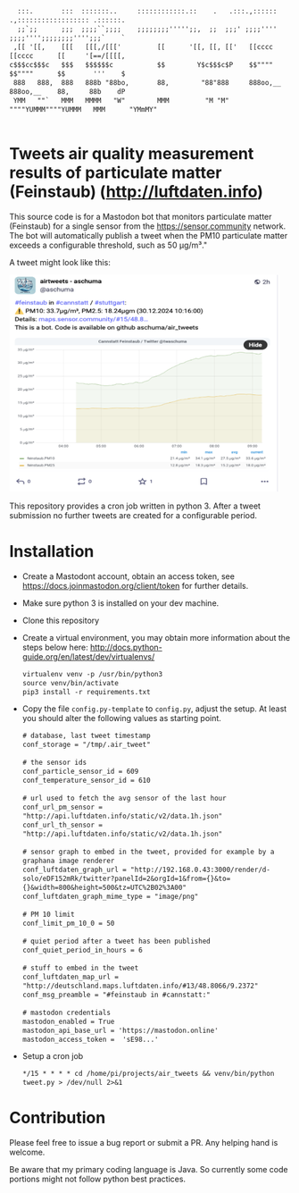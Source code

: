 ```
  :::.       :::  :::::::..     ::::::::::::.::    .   .:::.,:::::: .,:::::::::::::::::: .::::::. 
  ;;`;;      ;;;  ;;;;``;;;;    ;;;;;;;;''''';;,  ;;  ;;;' ;;;;'''' ;;;;'''';;;;;;;;'''';;;`    ` 
 ,[[ '[[,    [[[   [[[,/[[['         [[      '[[, [[, [['   [[cccc   [[cccc      [[     '[==/[[[[,
c$$$cc$$$c   $$$   $$$$$$c           $$        Y$c$$$c$P    $$""""   $$""""      $$       '''    $
 888   888,  888   888b "88bo,       88,        "88"888     888oo,__ 888oo,__    88,     88b    dP
 YMM   ""`   MMM   MMMM   "W"        MMM         "M "M"     """"YUMMM""""YUMMM   MMM      "YMmMY"                                         
 
```
# Tweets air quality measurement results of particulate matter (Feinstaub) (http://luftdaten.info)

This source code is for a Mastodon bot that monitors particulate matter (Feinstaub) for a single sensor from the https://sensor.community network. The bot will automatically publish a tweet when the PM10 particulate matter exceeds a configurable threshold, such as 50 µg/m³."

A tweet might look like this:

<img width="482" height="388" src="https://github.com/aschuma/air_tweets/raw/main/tweet-screnshot.png">

This repository provides a cron job written in python 3. After a tweet submission no further tweets
are created for a configurable period.

# Installation

- Create a Mastodont account, obtain an access token, see https://docs.joinmastodon.org/client/token for further details.
- Make sure python 3 is installed on your dev machine.
- Clone this repository
- Create a virtual environment, you may obtain more information about the steps below here: http://docs.python-guide.org/en/latest/dev/virtualenvs/ 
   ```
   virtualenv venv -p /usr/bin/python3
   source venv/bin/activate
   pip3 install -r requirements.txt 
   ```
   
- Copy the file ```config.py-template``` to ```config.py```, adjust the setup. At least you should alter the following values as starting point.

   ```
   # database, last tweet timestamp
   conf_storage = "/tmp/.air_tweet"
   
   # the sensor ids
   conf_particle_sensor_id = 609
   conf_temperature_sensor_id = 610

   # url used to fetch the avg sensor of the last hour
   conf_url_pm_sensor = "http://api.luftdaten.info/static/v2/data.1h.json"
   conf_url_th_sensor = "http://api.luftdaten.info/static/v2/data.1h.json"

   # sensor graph to embed in the tweet, provided for example by a graphana image renderer
   conf_luftdaten_graph_url = "http://192.168.0.43:3000/render/d-solo/eDF152mRk/twitter?panelId=2&orgId=1&from={}&to={}&width=800&height=500&tz=UTC%2B02%3A00"
   conf_luftdaten_graph_mime_type = "image/png"

   # PM 10 limit
   conf_limit_pm_10_0 = 50
   
   # quiet period after a tweet has been published
   conf_quiet_period_in_hours = 6
   
   # stuff to embed in the tweet
   conf_luftdaten_map_url = "http://deutschland.maps.luftdaten.info/#13/48.8066/9.2372"
   conf_msg_preamble = "#feinstaub in #cannstatt:"

   # mastodon credentials
   mastodon_enabled = True
   mastodon_api_base_url = 'https://mastodon.online' 
   mastodon_access_token =  'sE98...'
   
   ```

- Setup a cron job

  ```
  */15 * * * * cd /home/pi/projects/air_tweets && venv/bin/python tweet.py > /dev/null 2>&1
  ```

# Contribution

Please feel free to issue a bug report or submit a PR. Any helping hand is welcome. 

Be aware that my primary coding language is Java. So currently some code portions might not follow python best practices.


